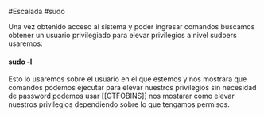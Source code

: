 #Escalada #sudo 

Una vez obtenido acceso al sistema y poder ingresar comandos buscamos obtener un usuario privilegiado para elevar privilegios a nivel sudoers usaremos:
#### sudo -l
Esto lo usaremos sobre el usuario en el que estemos y nos mostrara que comandos podemos ejecutar para elevar nuestros privilegios sin necesidad de password podemos usar [[GTFOBINS]]
nos mostarar como elevar nuestros privilegios dependiendo sobre lo que tengamos permisos.